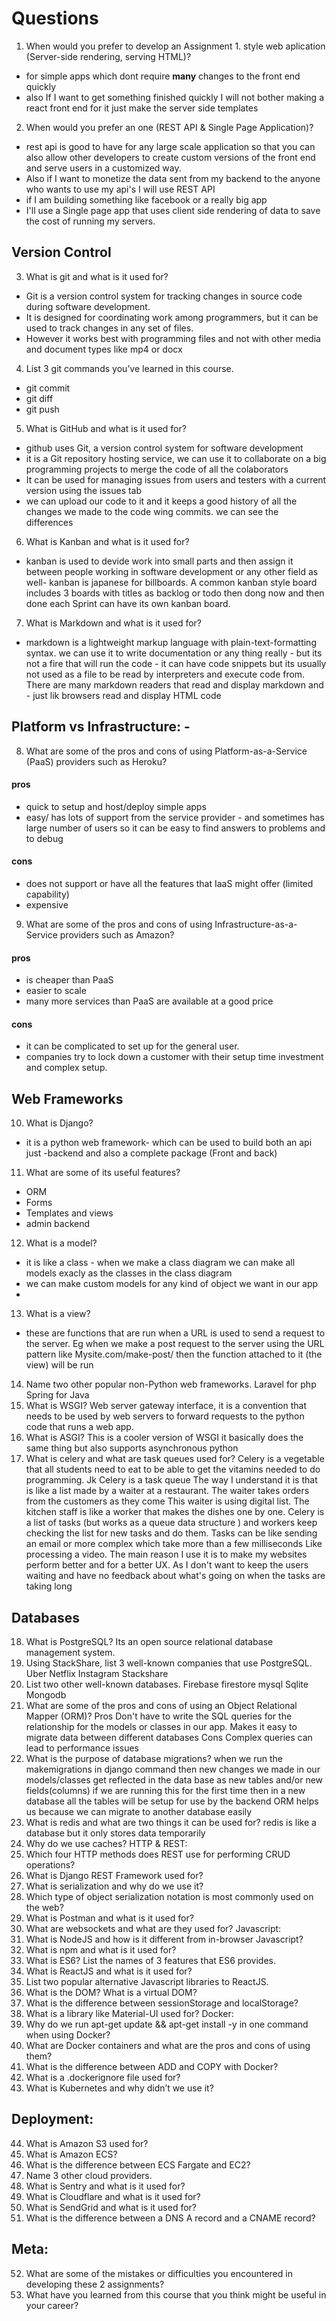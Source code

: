 # Questions
1. When would you prefer to develop an Assignment 1.  style web aplication (Server-side rendering, serving HTML)?
- for simple apps which dont require **many** changes to the front end quickly
- also If I want to get something finished quickly I will not bother making a react front end for it just make the server side templates
2. When would you prefer an  one (REST API & Single Page Application)?
- rest api is good to have for any large scale application so that you can also allow other developers to create custom versions of the front end and serve users in a customized way.
- Also if I want to monetize the data sent from my backend to the anyone who wants to use my api's I will use REST API
- if I am building something like facebook or a really big app
- I'll use a Single page app that uses client side rendering of data to save the cost of running my servers.
## Version Control
3. What is git and what is it used for?
- Git  is a version control system for tracking changes in source code during software development. 
- It is designed for coordinating work among programmers, but it can be used to track changes in any set of files.
- However it works best with programming files and not with other media and document types like mp4 or docx 
4. List 3 git commands you’ve learned in this course.
- git commit
- git diff
- git push
5. What is GitHub and what is it used for?
- github uses Git, a version control system for software development
- it is a Git repository hosting service, we can use it to collaborate on a big programming projects to merge the code of all the colaborators
- It can be used for managing issues from users and testers with a current version using the issues tab
- we  can upload our code to it and it keeps a good history of all the changes we made to the code wing commits. we can see the differences
6. What is Kanban and what is it used for? 
- kanban is used to devide work into small parts and then assign it between people working in software development or any other field as well- kanban is japanese for billboards. A common kanban style board includes 3 boards with titles as backlog or todo  then dong now and then done 
each Sprint can have its own kanban board.
7. What is Markdown and what is it used for?
- markdown is a lightweight markup language with plain-text-formatting syntax. we can use it to write documentation or any thing really - but its not a fire that will run the code - it can have code snippets but its usually not used as a file to be read by interpreters and execute code from. There are many markdown readers that read and display markdown and - just lik browsers read and display HTML code
## Platform vs Infrastructure: -
8. What are some of the pros and cons of using Platform-as-a-Service (PaaS) providers such as Heroku?
#### pros 
- quick to setup and host/deploy simple apps
- easy/ has lots of support from the service provider - and sometimes has large number of users so it can be easy to find answers to problems and to debug
#### cons
- does not support or have all the features that IaaS might offer (limited capability)
- expensive
9.  What are some of the pros and cons of using Infrastructure-as-a-Service providers such as Amazon?
#### pros 
- is cheaper than PaaS
- easier to scale
- many more services than PaaS are available at a good price
#### cons
- it can be complicated to set up for the general user.
- companies try to lock down a customer with their setup time investment and complex setup.
## Web Frameworks
10. What is Django?
- it is a python web framework- which can be used to build both an api just -backend and also a complete package (Front and back)
11. What are some of its useful features? 
- ORM
- Forms
- Templates and views
- admin backend 
12. What is a model?
- it is like a class - when we make a class diagram we can make all models exacly as the classes in the class diagram 
- we can make custom models for any kind of object we want in our app
- 
13. What is a view?
- these are functions that are run when a URL is used to send a request to the server. Eg when we make a post request to the server using the URL pattern like Mysite.com/make-post/ then the function attached to it (the view) will be run
14. Name two other popular non-Python web frameworks.
Laravel for php
Spring for Java
15. What is WSGI?
Web server gateway interface, it is a convention that needs to be used by web servers to forward requests to the python code that runs a web app.
16. What is ASGI?
This is a cooler version of WSGI it basically does the same thing but also supports asynchronous python 
17. What is celery and what are task queues used for?
Celery is a vegetable that all students need to eat to be able to get the vitamins needed to do programming.
Jk
Celery is a task queue
The way I understand it is that is like a list made by a waiter at a restaurant. The waiter takes orders from the customers as they come
This waiter is using digital list.
The kitchen staff is like a worker that makes the dishes one by one.
Celery is a list of tasks (but works as a queue data structure ) and workers keep checking the list for new tasks and do them.
Tasks can be like sending an email or more complex which take more than a few milliseconds
Like processing a video.
The main reason I use it is to make my websites perform better and for a better UX. As I don't want to keep the users waiting and have no feedback about what's going on when the tasks are taking long
## Databases
18. What is PostgreSQL?
Its an open source relational  database management system.
19. Using StackShare, list 3 well-known companies that use PostgreSQL. 
Uber
Netflix
Instagram
Stackshare
20. List two other well-known databases.
Firebase firestore
mysql
Sqlite
Mongodb
21. What are some of the pros and cons of using an Object Relational Mapper (ORM)?
Pros
Don't have to write the SQL queries for the relationship for the models or classes in our app.
Makes it easy to migrate data between different databases
Cons
Complex queries can lead to performance issues
22. What is the purpose of database migrations?
when we run the makemigrations in django command then new changes we made in our models/classes get reflected in the data base as new  tables and/or new fields(columns)
 if we are running this for the first time then in a new database all the tables will be setup for use by the backend
ORM helps us because we can migrate to another database easily
23. What is redis and what are two things it can be used for?
redis is like a database but it only stores data temporarily 
24. Why do we use caches? HTTP & REST: 
25. Which four HTTP methods does REST use for performing CRUD operations?
26. What is Django REST Framework used for?
27. What is serialization and why do we use it?
28. Which type of object serialization notation is most commonly used on the web?
29. What is Postman and what is it used for?
30. What are websockets and what are they used for? Javascript: 
31. What is NodeJS and how is it different from in-browser Javascript?
32. What is npm and what is it used for?
33. What is ES6? List the names of 3 features that ES6 provides.
34. What is ReactJS and what is it used for?
35. List two popular alternative Javascript libraries to ReactJS. 
36. What is the DOM? What is a virtual DOM?
37. What is the difference between sessionStorage and localStorage? 
38. What is a library like Material-UI used for? Docker: 
39. Why do we run apt-get update && apt-get install -y in one command when using Docker? 
40. What are Docker containers and what are the pros and cons of using them?
41. What is the difference between ADD and COPY with Docker?
42. What is a .dockerignore file used for?
43. What is Kubernetes and why didn’t we use it? 
## Deployment: 
44. What is Amazon S3 used for? 
45. What is Amazon ECS? 
46. What is the difference between ECS Fargate and EC2? 
47. Name 3 other cloud providers. 
48. What is Sentry and what is it used for? 
49. What is Cloudflare and what is it used for? 
50. What is SendGrid and what is it used for? 
51. What is the difference between a DNS A record and a CNAME record?
## Meta: 
52. What are some of the mistakes or difficulties you encountered in developing these 2 assignments? 
53. What have you learned from this course that you think might be useful in your career?
